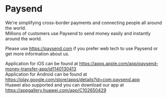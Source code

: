 # Paysend

We're simplifying cross-border payments and connecting people all around the world.  
Millions of customers use Paysend to send money easily and instantly around the world.  

Please use https://paysend.com if you prefer web tech to use Paysend or get more information about us.

Application for iOS can be found at https://apps.apple.com/app/paysend-money-transfer-app/id1140130413  
Application for Android can be found at https://play.google.com/store/apps/details?id=com.paysend.app  
Huawei also supported and you can download our app at https://appgallery.huawei.com/app/C102650429  

